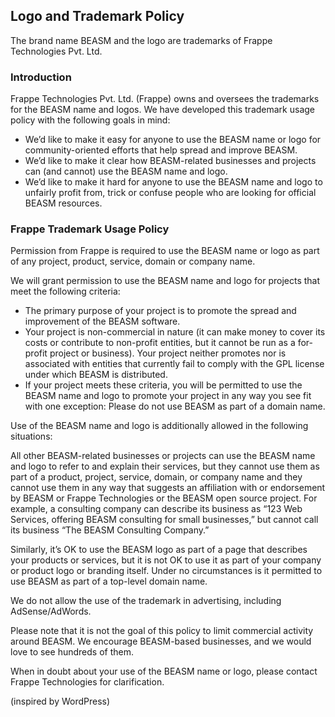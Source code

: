 ## Logo and Trademark Policy

The brand name BEASM and the logo are trademarks of Frappe Technologies Pvt. Ltd.

### Introduction

Frappe Technologies Pvt. Ltd. (Frappe) owns and oversees the trademarks for the BEASM name and logos. We have developed this trademark usage policy with the following goals in mind:

- We’d like to make it easy for anyone to use the BEASM name or logo for community-oriented efforts that help spread and improve BEASM.
- We’d like to make it clear how BEASM-related businesses and projects can (and cannot) use the BEASM name and logo.
- We’d like to make it hard for anyone to use the BEASM name and logo to unfairly profit from, trick or confuse people who are looking for official BEASM resources.

### Frappe Trademark Usage Policy

Permission from Frappe is required to use the BEASM name or logo as part of any project, product, service, domain or company name.

We will grant permission to use the BEASM name and logo for projects that meet the following criteria:

- The primary purpose of your project is to promote the spread and improvement of the BEASM software.
- Your project is non-commercial in nature (it can make money to cover its costs or contribute to non-profit entities, but it cannot be run as a for-profit project or business).
Your project neither promotes nor is associated with entities that currently fail to comply with the GPL license under which BEASM is distributed.
- If your project meets these criteria, you will be permitted to use the BEASM name and logo to promote your project in any way you see fit with one exception: Please do not use BEASM as part of a domain name.

Use of the BEASM name and logo is additionally allowed in the following situations:

All other BEASM-related businesses or projects can use the BEASM name and logo to refer to and explain their services, but they cannot use them as part of a product, project, service, domain, or company name and they cannot use them in any way that suggests an affiliation with or endorsement by BEASM or Frappe Technologies or the BEASM open source project. For example, a consulting company can describe its business as “123 Web Services, offering BEASM consulting for small businesses,” but cannot call its business “The BEASM Consulting Company.”

Similarly, it’s OK to use the BEASM logo as part of a page that describes your products or services, but it is not OK to use it as part of your company or product logo or branding itself. Under no circumstances is it permitted to use BEASM as part of a top-level domain name.

We do not allow the use of the trademark in advertising, including AdSense/AdWords.

Please note that it is not the goal of this policy to limit commercial activity around BEASM. We encourage BEASM-based businesses, and we would love to see hundreds of them.

When in doubt about your use of the BEASM name or logo, please contact Frappe Technologies for clarification.

(inspired by WordPress)
